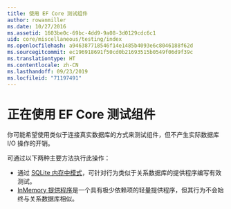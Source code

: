 ```yaml
---
title: 使用 EF Core 测试组件
author: rowanmiller
ms.date: 10/27/2016
ms.assetid: 1603be0c-69bc-4dd9-9a08-3d0129cdc6c1
uid: core/miscellaneous/testing/index
ms.openlocfilehash: a946387718546f14e1485b4093e6c8046188f62d
ms.sourcegitcommit: ec196918691f50cd0b21693515b0549f06d9f39c
ms.translationtype: HT
ms.contentlocale: zh-CN
ms.lasthandoff: 09/23/2019
ms.locfileid: "71197491"
---
```

# <a name="testing-components-using-ef-core"></a>正在使用 EF Core 测试组件

你可能希望使用类似于连接真实数据库的方式来测试组件，但不产生实际数据库 I/O 操作的开销。

可通过以下两种主要方法执行此操作：
 * 通过 [SQLite 内存中模式](sqlite.md)，可针对行为类似于关系数据库的提供程序编写有效测试。
 * [InMemory 提供程序](in-memory.md)是一个具有极少依赖项的轻量提供程序，但其行为不会始终与关系数据库相似。
